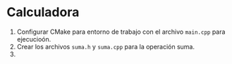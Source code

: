 # Calculadora

1. Configurar CMake para entorno de trabajo con el archivo `main.cpp` para ejecucioón.
2. Crear los archivos `suma.h` y `suma.cpp` para la operación suma.
3.
